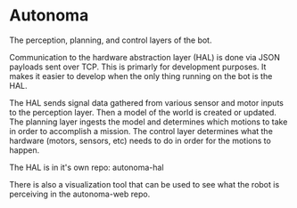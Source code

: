 # Autonoma

The perception, planning, and control layers of the bot.

Communication to the hardware abstraction layer (HAL) is done via JSON payloads sent over TCP. This is primarly for development purposes. It makes it easier to develop when the only thing running on the bot is the HAL.

The HAL sends signal data gathered from various sensor and motor inputs to the perception layer. Then a model of the world is created or updated. The planning layer ingests the model and determines which motions to take in order to accomplish a mission. The control layer determines what the hardware (motors, sensors, etc) needs to do in order for the motions to happen.

The HAL is in it's own repo: autonoma-hal

There is also a visualization tool that can be used to see what the robot is perceiving in the autonoma-web repo.
